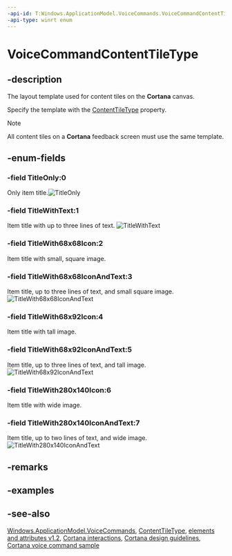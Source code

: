 ```yaml
---
-api-id: T:Windows.ApplicationModel.VoiceCommands.VoiceCommandContentTileType
-api-type: winrt enum
---
```


<!-- Enumeration syntax
public enum Windows.ApplicationModel.VoiceCommands.VoiceCommandContentTileType : int
-->

# VoiceCommandContentTileType

## -description
The layout template used for content tiles on the **Cortana** canvas.

Specify the template with the [ContentTileType](voicecommandcontenttile_contenttiletype.md) property.

> [!NOTE]
> All content tiles on a **Cortana** feedback screen must use the same template.

## -enum-fields
### -field TitleOnly:0
Only item title.<img src="images/VoiceCommandContentTileType_TitleOnly_small.png" alt="TitleOnly" />

### -field TitleWithText:1
Item title with up to three lines of text. <img src="images/VoiceCommandContentTileType_TitleWithText_small.png" alt="TitleWithText" />

### -field TitleWith68x68Icon:2
Item title with small, square image.

### -field TitleWith68x68IconAndText:3
Item title, up to three lines of text, and small square image. <img src="images/VoiceCommandContentTileType_TitleWith68x68IconAndText_small.png" alt="TitleWith68x68IconAndText" />

### -field TitleWith68x92Icon:4
Item title with tall image.

### -field TitleWith68x92IconAndText:5
Item title, up to three lines of text, and tall image. <img src="images/VoiceCommandContentTileType_TitleWith68x92IconAndText_small.png" alt="TitleWith68x92IconAndText" />

### -field TitleWith280x140Icon:6
Item title with wide image.

### -field TitleWith280x140IconAndText:7
Item title, up to two lines of text, and wide image. <img src="images/VoiceCommandContentTileType_TitleWith280x140IconAndText_small.png" alt="TitleWith280x140IconAndText" />


## -remarks

## -examples

## -see-also
[Windows.ApplicationModel.VoiceCommands](windows_applicationmodel_voicecommands.md), [ContentTileType](voicecommandcontenttile_contenttiletype.md), [ elements and attributes v1.2](https://docs.microsoft.com/uwp/schemas/voicecommands/voice-command-elements-and-attributes-1-2), [Cortana interactions](https://docs.microsoft.com/windows/uwp/input-and-devices/cortana-interactions), [Cortana design guidelines](https://docs.microsoft.com/windows/uwp/input-and-devices/cortana-design-guidelines), [Cortana voice command sample](https://github.com/Microsoft/Windows-universal-samples/tree/master/Samples/CortanaVoiceCommand)
